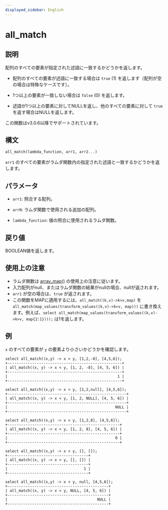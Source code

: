 ```yaml
---
displayed_sidebar: English
---
```


# all_match

## 説明

配列のすべての要素が指定された述語に一致するかどうかを返します。

- 配列のすべての要素が述語に一致する場合は `true` (1) を返します（配列が空の場合は特殊なケースです）。

- 1つ以上の要素が一致しない場合は `false` (0) を返します。

- 述語が1つ以上の要素に対してNULLを返し、他のすべての要素に対して `true` を返す場合はNULLを返します。

この関数はv3.0.6以降でサポートされています。

## 構文

```Haskell
all_match(lambda_function, arr1, arr2...)
```

`arr1` のすべての要素がラムダ関数内の指定された述語と一致するかどうかを返します。

## パラメータ

- `arr1`: 照合する配列。

- `arrN`: ラムダ関数で使用される追加の配列。

- `lambda_function`: 値の照合に使用されるラムダ関数。

## 戻り値

BOOLEAN値を返します。

## 使用上の注意

- ラムダ関数は [array_map()](array_map.md) の使用上の注意に従います。
- 入力配列がnull、またはラムダ関数の結果がnullの場合、nullが返されます。
- `arr1` が空の場合は、`true` が返されます。
- この関数をMAPに適用するには、`all_match((k,v)->k>v,map)` を `all_match(map_values(transform_values((k,v)->k>v, map)))` に書き換えます。例えば、`select all_match(map_values(transform_values((k,v)->k>v, map{2:1})));` は1を返します。

## 例

`x` のすべての要素が `y` の要素より小さいかどうかを確認します。

```Plain
select all_match((x,y) -> x < y, [1,2,-8], [4,5,6]);
+---------------------------------------------------+
| all_match((x, y) -> x < y, [1, 2, -8], [4, 5, 6]) |
+---------------------------------------------------+
|                                                 1 |
+---------------------------------------------------+

select all_match((x,y) -> x < y, [1,2,null], [4,5,6]);
+-----------------------------------------------------+
| all_match((x, y) -> x < y, [1, 2, NULL], [4, 5, 6]) |
+-----------------------------------------------------+
|                                                NULL |
+-----------------------------------------------------+

select all_match((x,y) -> x < y, [1,2,8], [4,5,6]);
+--------------------------------------------------+
| all_match((x, y) -> x < y, [1, 2, 8], [4, 5, 6]) |
+--------------------------------------------------+
|                                                0 |
+--------------------------------------------------+

select all_match((x,y) -> x < y, [], []);
+------------------------------------+
| all_match((x, y) -> x < y, [], []) |
+------------------------------------+
|                                  1 |
+------------------------------------+

select all_match((x,y) -> x < y, null, [4,5,6]);
+---------------------------------------------+
| all_match((x, y) -> x < y, NULL, [4, 5, 6]) |
+---------------------------------------------+
|                                        NULL |
+---------------------------------------------+
```
